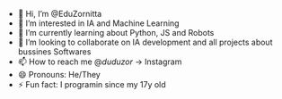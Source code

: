 - 👋 Hi, I’m @EduZornitta
- 👀 I’m interested in IA and Machine Learning
- 🌱 I’m currently learning about Python, JS and Robots
- 💞️ I’m looking to collaborate on IA development and all projects about bussines Softwares
- 📫 How to reach me @_duduzor_ -> Instagram
- 😄 Pronouns: He/They
- ⚡ Fun fact: I programin since my 17y old

<!---
EduZornitta/EduZornitta is a ✨ special ✨ repository because its `README.md` (this file) appears on your GitHub profile.
You can click the Preview link to take a look at your changes.
--->
